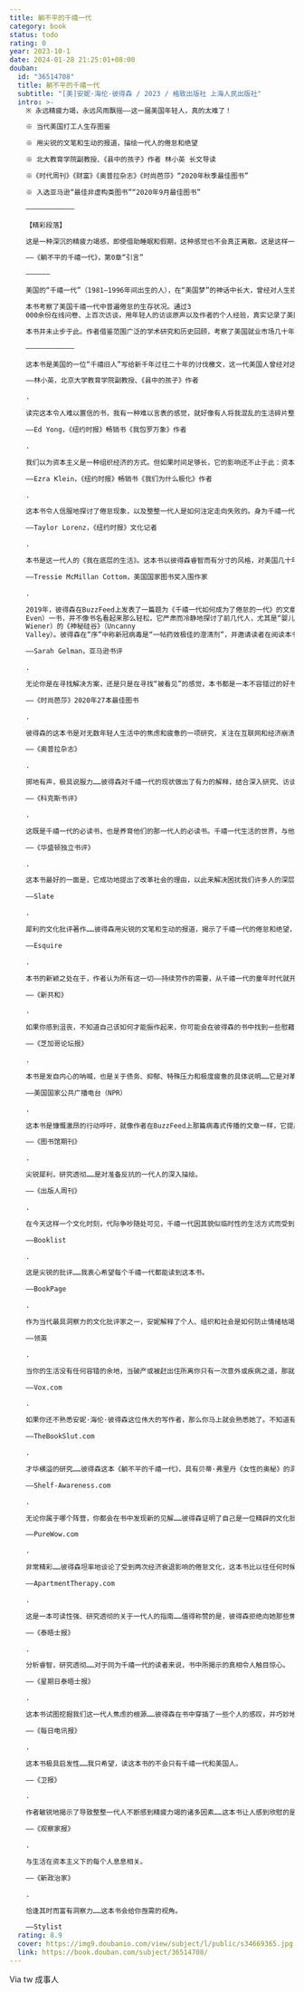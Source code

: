 ```yaml
---
title: 躺不平的千禧一代
category: book
status: todo
rating: 0
year: 2023-10-1
date: 2024-01-28 21:25:01+08:00
douban:
  id: "36514708"
  title: 躺不平的千禧一代
  subtitle: "[美]安妮·海伦·彼得森 / 2023 / 格致出版社 上海人民出版社"
  intro: >-
    ※ 永远精疲力竭，永远风雨飘摇——这一届美国年轻人，真的太难了！

    ※ 当代美国打工人生存图鉴

    ※ 用尖锐的文笔和生动的报道，描绘一代人的倦怠和绝望

    ※ 北大教育学院副教授、《县中的孩子》作者 林小英 长文导读

    ※《时代周刊》《财富》《奥普拉杂志》《时尚芭莎》“2020年秋季最佳图书”

    ※ 入选亚马逊“最佳非虚构类图书”“2020年9月最佳图书”

    ————————————

    【精彩段落】

    这是一种深沉的精疲力竭感，即使借助睡眠和假期，这种感觉也不会真正离散。这是这样一种认知，你仅仅是把头伸出水面，即便是最轻微的变故——如一场疾病、一辆破损的汽车、一个坏掉的热水器——都可能使你和家人沉沦。这是将生活夷平为一份永无止境的待办事项清单。这是一种感觉，你已经把自己优化成一个工作机器人，这个机器人只是恰好具有人体生理机能而已，而你还在尽最大努力去忽略这残存的机能。这是一种你的思想已然化成灰烬的感觉。

    ——《躺不平的千禧一代》，第0章“引言”

    ——————

    美国的“千禧一代”（1981—1996年间出生的人），在“美国梦”的神话中长大，曾经对人生抱有远大期望。然而当他们参加工作时，正值美国自大萧条以来最糟糕的经济衰退期。千禧一代成为美国现代史上第一代生活水平不如自己父母的人。仅仅为了在艰难时日中维持生计，这一代美国人就需要耗尽全力。

    本书考察了美国千禧一代中普遍倦怠的生存状况。通过3
    000余份在线问卷、上百次访谈，用年轻人的访谈原声以及作者的个人经验，真实记录了美国千禧一代在工作和生活方方面面承受的重压，包括一路为了升入大学做准备的成长经历、将好工作等同于过度工作的病态职场文化、被工作不断挤压侵占的休闲时间，以及令人心力交瘁的育儿竞争等等。作者还探讨了技术和社交媒体是如何通过创造持续的在线要求和“时刻待命”的压力，让美国千禧一代打工人进一步深陷倦怠境地。

    本书并未止步于此。作者借鉴范围广泛的学术研究和历史回顾，考察了美国就业市场几十年来的变迁，以及塑造千禧一代生活的政治、经济与文化因素，将当代美国年轻人疲于奔命的根本原因，归结为美国晚期资本主义体系的深层问题——金融监管放松、工会与劳工阶层的削弱、社会安全网的侵蚀等——崩坏的不是任何一代人，而是体系本身。在结语部分，针对美国社会的结构性痼疾，本书从回归个人价值的角度，呼吁美国的年轻人团结起来，携手推动系统性变革。

    ————————————

    这本书是美国的一位“千禧旧人”写给新千年过往二十年的讨伐檄文，这一代美国人曾经对这个时代是多么渴望和充满希冀。美国千禧一代对自身处境的愤懑和不满，本书作者都已经痛快淋漓地替他们骂出来了。

    ——林小英，北京大学教育学院副教授、《县中的孩子》作者

    .

    读完这本令人难以置信的书，我有一种难以言表的感觉，就好像有人将我混乱的生活碎片整理成一个完整的整体。这本书就像一本野外指南、一面镜子和一种宽恕。同情、睿智、精辟，这是一部关于被工作定义的一代人的决定性作品。

    ——Ed Yong，《纽约时报》畅销书《我包罗万象》作者

    .

    我们以为资本主义是一种组织经济的方式。但如果时间足够长，它的影响还不止于此：资本主义将组织我们的生活、我们的希望、我们的关系。安妮·海伦·彼得森写出了一部分析严谨、充满同理心的书，讲述了现代资本主义对受其影响的人造成的心理伤害。这本书是理解我们的时代和理解我们自己的必读著作。

    ——Ezra Klein，《纽约时报》畅销书《我们为什么极化》作者

    .

    这本书令人信服地探讨了倦怠现象，以及整整一代人是如何注定走向失败的。身为千禧一代，阅读这本书是一次深刻的宣泄体验。安妮·海伦·彼得森将一代人的挣扎和动力阐述得淋漓尽致。读完这本书，我觉得终于有人理解我了。我希望能把这本书送给我认识的每一个人。

    ——Taylor Lorenz，《纽约时报》文化记者

    .

    本书是这一代人的《我在底层的生活》。这本书以彼得森睿智而有分寸的风格，对美国几十年来动荡的经济生活进行了冷静有力的分析。

    ——Tressie McMillan Cottom，美国国家图书奖入围作家

    .

    2019年，彼得森在BuzzFeed上发表了一篇题为《千禧一代如何成为了倦怠的一代》的文章——这篇文章的阅读量已超过700万次。显然，倦怠这一话题触动了喜欢说“成年人的世界里没有容易二字”的这一代人的神经，也触动了那些喜欢嘲讽他们的那些世代的神经。《躺不平的千禧一代》（Can't
    Even）一书，并不像书名看起来那么轻松，它严肃而冷静地探讨了前几代人，尤其是“婴儿潮一代”如何辜负了千禧一代，并为后者的倦怠埋下了伏笔。本书写道：“千禧一代生活在这样的现实中：我们将永远工作，至死无法还清学生贷款，可能因为养育自己的孩子而破产，或是在一场全球浩劫中灰飞烟灭。”彼得森对千禧一代生活的各个领域进行了研究：工作（对这一部分给予了特别关注和重视）、教育、互联网和科技文化、人际关系、亲子关系（尤其是母亲身份）,以及休闲时间。该书的研究引人入胜，内容新颖，多次引用了刚刚出版的书籍，如安娜·维纳（Anna
    Wiener）的《神秘硅谷》（Uncanny
    Valley）。彼得森在“序”中称新冠病毒是“一帖药效极佳的澄清剂”，并邀请读者在阅读本书的每一部分时都要记住：工作更难了；养育孩子更难了；我们对手机的沉迷比以往任何时候都严重。作者本人也是千禧一代，她自身的经历让她的论点更令人信服，也更受读者欢迎——尤其是在“结语”部分，她用自己的讲述强化了她的观点。我再也不会嘲笑千禧一代了。

    ——Sarah Gelman，亚马逊书评

    .

    无论你是在寻找解决方案，还是只是在寻找“被看见”的感觉，本书都是一本不容错过的好书。

    ——《时尚芭莎》2020年27本最佳图书

    .

    彼得森的这本书是对无数年轻人生活中的焦虑和疲惫的一项研究，关注在互联网和经济崩溃中成长起来的千禧一代。书中金句俯拾即是，消除了围绕千禧一代的许多迷思和误解——“懒惰”“理所应当”等等。然而，彼得森并没有将千禧一代与婴儿潮一代对立起来，而是在这两个群体的辛劳和烦恼之间建立了有意义和建设性的联系。

    ——《奥普拉杂志》

    .

    掷地有声，极具说服力……彼得森对千禧一代的现状做出了有力的解释，结合深入研究、访谈和她自身的经历，阐述了千禧一代在试图实现有时近乎不可能实现的高期望时所面临的问题。

    ——《科克斯书评》

    .

    这既是千禧一代的必读书，也是养育他们的那一代人的必读书。千禧一代生活的世界，与他们被培养去适应的那个世界大不相同。他们被教导要努力工作才能过上更好的生活，但结果却是，除了需要更加努力地工作之外，他们一无所有。

    ——《华盛顿独立书评》

    .

    这本书最好的一面是，它成功地提出了改革社会的理由，以此来解决困扰我们许多人的深层个人疲惫问题。它可以被当作美国当代的工作史来读，它正确而又令人震惊地强调了这样一点：美国有许许多多的人既被征税，又没有得到支持。

    ——Slate

    .

    犀利的文化批评著作……彼得森用尖锐的文笔和生动的报道，揭示了千禧一代的倦怠和绝望，同时也描绘了一条通往一个新世界的道路——在那个新世界中，她这一代人可以终于甩掉脖子上的枷锁。

    ——Esquire

    .

    本书的新颖之处在于，作者认为所有这一切——持续劳作的需要，从千禧一代的童年时代就开始了，而且从未停止过——都可以用对“倦怠”的诊断来概括。这本书非常有力。彼得森巧妙地将学术研究和报告文学结合在一起，但她最重要的贡献是她始终如一的同理心。

    ——《新共和》

    .

    如果你感到沮丧，不知道自己该如何才能振作起来，你可能会在彼得森的书中找到一些慰藉。书中的论点很有说服力：你并不孤单，而为了消除自身的倦怠，千禧一代还有许多事情可以做。

    ——《芝加哥论坛报》

    .

    本书是发自内心的呐喊，也是关于债务、抑郁、特殊压力和极度疲惫的具体说明……它是对革命的呼唤。

    ——美国国家公共广播电台（NPR）

    .

    这本书是慷慨激昂的行动呼吁，就像作者在BuzzFeed上那篇病毒式传播的文章一样，它提出的是问题而不是答案。

    ——《图书馆期刊》

    .

    尖锐犀利，研究透彻……是对准备反抗的一代人的深入描绘。

    ——《出版人周刊》

    .

    在今天这样一个文化时刻，代际争吵随处可见，千禧一代因其貌似临时性的生活方式而受到批评。文化作家彼得森揭示了为什么千禧一代会有这样的行为，以及强加给他们的生活方式是如何对整个美国社会造成损害的……彼得森在透露个人经历时很慷慨，即使在她最愤怒的时候也充满希望。这本情绪饱满的读物提醒读者，看似不可能的事情绝对不是不可能的，尤其是对于没什么可失去的一代人来说。

    ——Booklist

    .

    这是尖锐的批评……我衷心希望每个千禧一代都能读到这本书。

    ——BookPage

    .

    作为当代最具洞察力的文化批评家之一，安妮解释了个人、组织和社会是如何防止情绪枯竭的。

    ——领英

    .

    当你的生活没有任何容错的余地，当破产或被赶出住所离你只有一次意外或疾病之遥，那就是本书所描述的“倦怠”。在彼得森看来，这就是绝大多数千禧一代的基本生活状态，而且这种生活状态已经被千禧一代内化到了这样的地步，以至于我们中的大多数人几乎无法想象世界上会有另一种生活方式。

    ——Vox.com

    .

    如果你还不熟悉安妮·海伦·彼得森这位伟大的写作者，那么你马上就会熟悉她了。不知道有多少次，光是读这本书的“序”和“引言”，我就对着空荡荡的房间大喊：“写得好！”然后我一遍遍地潦草记下书中的金句，并希望能神奇地将这本书立即转交给美国所有非千禧一代的雇主，以及所有那些对“可悲的千禧一代”大加嘲笑的人。

    ——TheBookSlut.com

    .

    才华横溢的研究……彼得森这本《躺不平的千禧一代》，具有贝蒂·弗里丹《女性的奥秘》的洞察力和芭芭拉·艾伦瑞克《我在底层的生活》的震撼力，在娱乐的同时还能吸引人、激怒人。

    ——Shelf-Awareness.com

    .

    无论你属于哪个阵营，你都会在书中发现新的见解……彼得森证明了自己是一位精辟的文化批评家……无论你的年龄如何，这本书都会给你一种宣泄的感觉。毕竟，我们不都在竭尽全力又勉为其难地继续扮演成年人的角色吗？

    ——PureWow.com

    .

    非常精彩……彼得森坦率地谈论了受到两次经济衰退影响的倦怠文化，这本书比以往任何时候都更加及时。

    ——ApartmentTherapy.com

    .

    这是一本可读性强、研究透彻的关于一代人的指南……值得称赞的是，彼得森拒绝向她那些焦头烂额的千禧一代读者提供任何简单的“应该如何做”的药方。我们的困境不是靠更努力地工作、更积极地思考或更多的学位就能解决的。

    ——《泰晤士报》

    .

    分析睿智，研究透彻……对于同为千禧一代的读者来说，书中所揭示的真相令人触目惊心。

    ——《星期日泰晤士报》

    .

    这本书试图挖掘我们这一代人焦虑的根源……彼得森在书中穿插了一些个人的感叹，并巧妙地将当前的问题与美国历史和政治联系起来……使她的研究更具有时效性。

    ——《每日电讯报》

    .

    这本书极具启发性……我只希望，读这本书的不会只有千禧一代和美国人。

    ——《卫报》

    .

    作者敏锐地揭示了导致整整一代人不断感到精疲力竭的诸多因素……这本书让人感到欣慰的是，它坚持认为，你觉得这么累不是你的错。这本书真正具有启发性，它提醒疲惫不堪的一代人，事情可以不是这个样子。

    ——《观察家报》

    .

    与生活在资本主义下的每个人息息相关。

    ——《新政治家》

    .

    恰逢其时而富有洞察力……这本书会给你亟需的视角。

    ——Stylist
  rating: 8.9
  cover: https://img9.doubanio.com/view/subject/l/public/s34669365.jpg
  link: https://book.douban.com/subject/36514708/
---
```


Via tw 成事人
